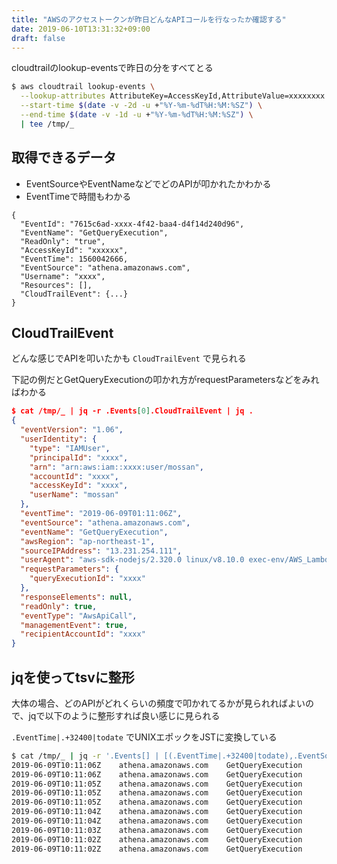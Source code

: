 ```yaml
---
title: "AWSのアクセストークンが昨日どんなAPIコールを行なったか確認する"
date: 2019-06-10T13:31:32+09:00
draft: false
---
```


cloudtrailのlookup-eventsで昨日の分をすべてとる

```bash
$ aws cloudtrail lookup-events \
  --lookup-attributes AttributeKey=AccessKeyId,AttributeValue=xxxxxxxx \
  --start-time $(date -v -2d -u +"%Y-%m-%dT%H:%M:%SZ") \
  --end-time $(date -v -1d -u +"%Y-%m-%dT%H:%M:%SZ") \
  | tee /tmp/_
```

## 取得できるデータ

- EventSourceやEventNameなどでどのAPIが叩かれたかわかる
- EventTimeで時間もわかる

```
{
  "EventId": "7615c6ad-xxxx-4f42-baa4-d4f14d240d96",
  "EventName": "GetQueryExecution",
  "ReadOnly": "true",
  "AccessKeyId": "xxxxxx",
  "EventTime": 1560042666,
  "EventSource": "athena.amazonaws.com",
  "Username": "xxxx",
  "Resources": [],
  "CloudTrailEvent": {...}
}
```


## CloudTrailEvent

どんな感じでAPIを叩いたかも `CloudTrailEvent` で見られる

下記の例だとGetQueryExecutionの叩かれ方がrequestParametersなどをみればわかる

```json
$ cat /tmp/_ | jq -r .Events[0].CloudTrailEvent | jq .
{
  "eventVersion": "1.06",
  "userIdentity": {
    "type": "IAMUser",
    "principalId": "xxxx",
    "arn": "arn:aws:iam::xxxx:user/mossan",
    "accountId": "xxxx",
    "accessKeyId": "xxxx",
    "userName": "mossan"
  },
  "eventTime": "2019-06-09T01:11:06Z",
  "eventSource": "athena.amazonaws.com",
  "eventName": "GetQueryExecution",
  "awsRegion": "ap-northeast-1",
  "sourceIPAddress": "13.231.254.111",
  "userAgent": "aws-sdk-nodejs/2.320.0 linux/v8.10.0 exec-env/AWS_Lambda_nodejs8.10 callback",
  "requestParameters": {
    "queryExecutionId": "xxxx"
  },
  "responseElements": null,
  "readOnly": true,
  "eventType": "AwsApiCall",
  "managementEvent": true,
  "recipientAccountId": "xxxx"
}
```

## jqを使ってtsvに整形

大体の場合、どのAPIがどれくらいの頻度で叩かれてるかが見られればよいので、jqで以下のように整形すれば良い感じに見られる

`.EventTime|.+32400|todate` でUNIXエポックをJSTに変換している

```bash
$ cat /tmp/_ | jq -r '.Events[] | [(.EventTime|.+32400|todate),.EventSource,.EventName] | @tsv' | head
2019-06-09T10:11:06Z	athena.amazonaws.com	GetQueryExecution
2019-06-09T10:11:06Z	athena.amazonaws.com	GetQueryExecution
2019-06-09T10:11:05Z	athena.amazonaws.com	GetQueryExecution
2019-06-09T10:11:05Z	athena.amazonaws.com	GetQueryExecution
2019-06-09T10:11:05Z	athena.amazonaws.com	GetQueryExecution
2019-06-09T10:11:04Z	athena.amazonaws.com	GetQueryExecution
2019-06-09T10:11:04Z	athena.amazonaws.com	GetQueryExecution
2019-06-09T10:11:03Z	athena.amazonaws.com	GetQueryExecution
2019-06-09T10:11:02Z	athena.amazonaws.com	GetQueryExecution
2019-06-09T10:11:02Z	athena.amazonaws.com	GetQueryExecution
```
